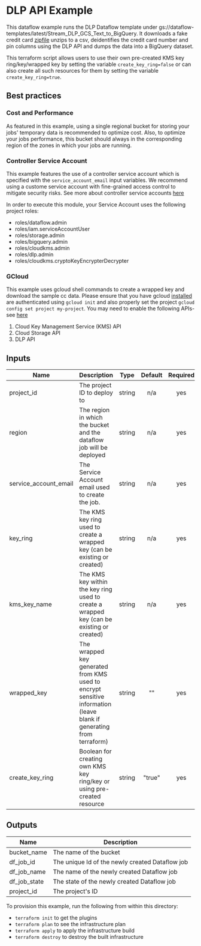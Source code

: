 # DLP API Example

This dataflow example runs the DLP Dataflow template under gs://dataflow-templates/latest/Stream_DLP_GCS_Text_to_BigQuery. It downloads a fake credit card [zipfile](http://eforexcel.com/wp/wp-content/uploads/2017/07/1500000%20CC%20Records.zip) unzips to a csv, deidentifies the credit card number and pin columns using the DLP API and dumps the data into a BigQuery dataset. 

This terraform script allows users to use their own pre-created KMS key ring/key/wrapped key by setting the variable `create_key_ring=false` or can also create all such resources for them by setting the variable `create_key_ring=true`. 


## Best practices

### Cost and Performance
As featured in this example, using a single regional bucket for storing your jobs' temporary data is recommended to optimize cost.
Also, to optimize your jobs performance, this bucket should always in the corresponding region of the zones in which your jobs are running.

### Controller Service Account
This example features the use of a controller service account which is specified with the `service_account_email` input variables.
We recommend using a custome service account with fine-grained access control to mitigate security risks. See more about controller service accounts [here](https://cloud.google.com/dataflow/docs/concepts/security-and-permissions#controller_service_account)

In order to execute this module, your Service Account uses the following project roles:

- roles/dataflow.admin
- roles/iam.serviceAccountUser
- roles/storage.admin
- roles/bigquery.admin
- roles/cloudkms.admin
- roles/dlp.admin
- roles/cloudkms.cryptoKeyEncrypterDecrypter

### GCloud
This example uses gcloud shell commands to create a wrapped key and download the sample cc data. Please ensure that you have gcloud [installed](https://cloud.google.com/sdk/install) are authenticated using `gcloud init` and also properly set the project `gcloud config set project my-project`. You may need to enable the following APIs- see [here](https://cloud.google.com/apis/docs/enable-disable-apis)
1. Cloud Key Management Service (KMS) API
2. Cloud Storage API 
3. DLP API


[^]: (autogen_docs_start)

## Inputs

| Name | Description | Type | Default | Required |
|------|-------------|:----:|:-----:|:-----:|
| project\_id | The project ID to deploy to | string | n/a | yes |
| region | The region in which the bucket and the dataflow job will be deployed | string | n/a | yes |
| service\_account\_email | The Service Account email used to create the job. | string | n/a | yes |
| key\_ring | The KMS key ring used to create a wrapped key (can be existing or created) | string | n/a | yes |
| kms\_key\_name | The KMS key within the key ring used to create a wrapped key (can be existing or created) | string | n/a | yes |
| wrapped\_key | The wrapped key generated from KMS used to encrypt sensitive information (leave blank if generating from terraform) | string | "" | yes |
| create\_key\_ring | Boolean for creating own KMS key ring/key or using pre-created resource | string | "true" | yes |

## Outputs

| Name | Description |
|------|-------------|
| bucket\_name | The name of the bucket |
| df\_job\_id | The unique Id of the newly created Dataflow job |
| df\_job\_name | The name of the newly created Dataflow job |
| df\_job\_state | The state of the newly created Dataflow job |
| project\_id | The project's ID |

[^]: (autogen_docs_end)

To provision this example, run the following from within this directory:
- `terraform init` to get the plugins
- `terraform plan` to see the infrastructure plan
- `terraform apply` to apply the infrastructure build
- `terraform destroy` to destroy the built infrastructure
